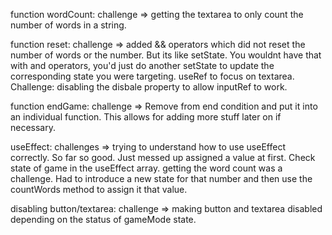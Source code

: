 function wordCount: challenge => getting the textarea to only count the number of words in a string.

function reset: challenge => added && operators which did not reset the number of words or the number. But its like setState. You wouldnt have that with and operators, you'd just do another setState to update the corresponding state you were targeting. useRef to focus on textarea. Challenge: disabling the disbale property to allow inputRef to work.

function endGame: challenge => Remove from end condition and put it into an individual function. This allows for adding more stuff later on if necessary.

useEffect: challenges => trying to understand how to use useEffect correctly. So far so good. Just messed up assigned a value at first. Check state of game in the useEffect array. getting the word count was a challenge. Had to introduce a new state for that number and then use the countWords method to assign it that value.

disabling button/textarea: challenge => making  button and textarea disabled depending on the status of gameMode state.